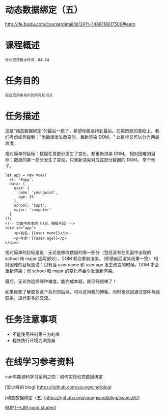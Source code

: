 
# 动态数据绑定（五）

http://ife.baidu.com/course/detail/id/24?t=1488118617506#learn

# 课程概述

    作业提交截止时间：04-24

# 任务目的
    综合应用本系列的所有知识点
# 任务描述
这是“动态数据绑定”的最后一题了，希望你能坚持到最后。在第四题的基础上，我们考虑如何做到："当数据发生改变时，重新渲染 DOM。" 此目标又可以分为两层难度。

相对简单的目标：数据任意部分发生了变化，都重新渲染 DOM。
相对困难的目标：数据的某一部分发生了变动，只重新渲染对应这部分数据的 DOM。
举个例子。

    let app = new Vue({
      el: '#app',
      data: {
        user: {
          name: 'youngwind',
          age: 25
        },
        school: 'bupt',
        major: 'computer'
      }
    });
    <!-- 页面中原本的 html 模板片段 -->
    <div id="app">
        <p>姓名：{{user.name}}</p>
        <p>年龄：{{user.age}}</p>
    </div>


相对简单的目标是说：无论是修改数据的哪一部分（包括没有在页面中出现的 school 和 major 这两部分），DOM 都会重新渲染。（即便前后渲染结果一致）
相对困难的目标是说：只有当 user.name 和 user.age 发生改变的时候，DOM 才会重新渲染；而 school 和 major 的变化不会引发重新渲染。

最后，无论你选择哪种难度，能完成本题，就已经很棒了！

如果你想了解更多这个系列的后续，可以访问我的博客。同时也欢迎通过邮件与我联系，进行更多的交流。

# 任务注意事项
- 不能使用任何第三方的库
- 程序执行环境为浏览器

# 在线学习参考资料
vue早期源码学习系列之四：如何实现动态数据绑定

[梁少峰的 blog] (https://github.com/youngwind/blog)

[动态数据绑定（五] (https://github.com/youngwind/blog/issues/87)

[BUPT-HJM good student](https://github.com/BUPT-HJM/study-js/blob/master/study-vue/baidu-ife-2017/dataBind-5.html)